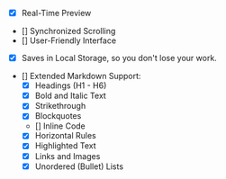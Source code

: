 - [x] Real-Time Preview
- [] Synchronized Scrolling
- [] User-Friendly Interface
- [x] Saves in Local Storage, so you don't lose your work.
- [] Extended Markdown Support:
  - [x] Headings (H1 - H6)
  - [x] Bold and Italic Text
  - [x] Strikethrough
  - [x] Blockquotes
  - [] Inline Code
  - [x] Horizontal Rules
  - [x] Highlighted Text
  - [x] Links and Images
  - [x] Unordered (Bullet) Lists
